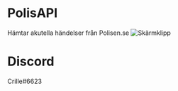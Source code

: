 # PolisAPI
Hämtar akutella händelser från Polisen.se
![Skärmklipp](https://user-images.githubusercontent.com/20803604/211649870-2c5d6e17-c9a3-4144-89e3-3bb600f9acbc.PNG)


# Discord
Crille#6623
